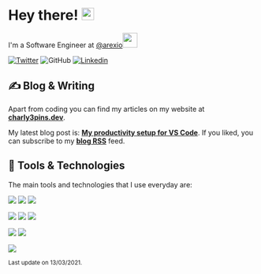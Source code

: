 # Hey there! <img src="https://media.giphy.com/media/hvRJCLFzcasrR4ia7z/giphy.gif" width="25px">

I'm a Software Engineer at <a href="https://github.com/arexio">@arexio</a><img src="https://media.giphy.com/media/WUlplcMpOCEmTGBtBW/giphy.gif" width="30">

[![Twitter](https://img.shields.io/twitter/follow/charly3pins?label=%40charly3pins&style=social)](https://twitter.com/intent/follow?screen_name=charly3pins)
![GitHub](https://img.shields.io/github/followers/charly3pins?label=%40charly3pins&style=social)
[![Linkedin](https://img.shields.io/badge/Linkedin-Carles%20Fuste-blue?style=social&logo=Linkedin)](https://www.linkedin.com/in/carlesfuste/)

## &#x270d; Blog & Writing

Apart from coding you can find my articles on my website at **[charly3pins.dev](https://charly3pins.dev)**.

My latest blog post is: **[My productivity setup for VS Code](https://charly3pins.dev/blog/my-productivity-setup-for-vs-code/)**. If you liked, you can subscribe to my [**blog RSS**](https://charly3pins.dev/index.xml) feed.

## 🔧 Tools & Technologies

The main tools and technologies that I use everyday are:

 ![](https://img.shields.io/badge/Golang-informational?style=flat&logo=go&logoColor=white&color=29BEB0) ![](https://img.shields.io/badge/Docker-informational?style=flat&logo=docker&logoColor=white&color=049CEC) ![](https://img.shields.io/badge/Kubernetes-informational?style=flat&logo=kubernetes&logoColor=white&color=047ADC)

 ![](https://img.shields.io/badge/Git-informational?style=flat&logo=git&logoColor=white&color=F1502F) ![](https://img.shields.io/badge/PostgreSQL-informational?style=flat&logo=postgresql&logoColor=white&color=blue) ![](https://img.shields.io/badge/Jenkins-informational?style=flat&logo=jenkins&logoColor=white&color=D33834)

 ![](https://img.shields.io/badge/Linux-informational?style=flat&logo=linux&logoColor=white&color=orange) ![](https://img.shields.io/badge/ZSH-informational?style=flat&logo=gnu-bash&logoColor=white&color=brightgreen)

 ![](https://media.giphy.com/media/OPYnG3Xf8zLag/giphy.gif)

<sub>Last update on 13/03/2021.</sub>
